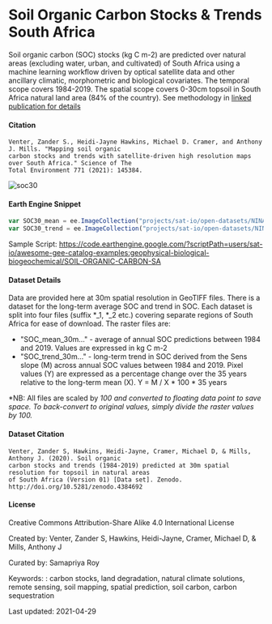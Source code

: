 # Soil Organic Carbon Stocks & Trends South Africa

Soil organic carbon (SOC) stocks (kg C m-2) are predicted over natural areas (excluding water, urban, and cultivated) of South Africa using a machine learning workflow driven by optical satellite data and other ancillary climatic, morphometric and biological covariates. The temporal scope covers 1984-2019. The spatial scope covers 0-30cm topsoil in South Africa natural land area (84% of the country). See methodology in [linked publication for details](https://www.sciencedirect.com/science/article/pii/S0048969721004526)


#### Citation

```
Venter, Zander S., Heidi-Jayne Hawkins, Michael D. Cramer, and Anthony J. Mills. "Mapping soil organic
carbon stocks and trends with satellite-driven high resolution maps over South Africa." Science of The
Total Environment 771 (2021): 145384.
```

![soc30](https://user-images.githubusercontent.com/6677629/116645849-4d016100-a93c-11eb-9d27-aa6556648674.gif)

#### Earth Engine Snippet

```js
var SOC30_mean = ee.ImageCollection("projects/sat-io/open-datasets/NINA/SOC30_SA_mean");
var SOC30_trend = ee.ImageCollection("projects/sat-io/open-datasets/NINA/SOC30_SA_trend");
```

Sample Script: https://code.earthengine.google.com/?scriptPath=users/sat-io/awesome-gee-catalog-examples:geophysical-biological-biogeochemical/SOIL-ORGANIC-CARBON-SA

#### Dataset Details

Data are provided here at 30m spatial resolution in GeoTIFF files. There is a dataset for the long-term average SOC and trend in SOC. Each dataset is split into four files (suffix *_1, *_2 etc.) covering separate regions of South Africa for ease of download. The raster files are:

* "SOC_mean_30m..." - average of annual SOC predictions between 1984 and 2019. Values are expressed in kg C m-2
* "SOC_trend_30m..." - long-term trend in SOC derived from the Sens slope (M) across annual SOC values between 1984 and 2019. Pixel values (Y) are expressed as a percentage change over the 35 years relative to the long-term mean (X). Y = M / X * 100 * 35 years

*NB: All files are scaled by *100 and converted to floating data point to save space. To back-convert to original values, simply divide the raster values by 100.*

#### Dataset Citation

```
Venter, Zander S, Hawkins, Heidi-Jayne, Cramer, Michael D, & Mills, Anthony J. (2020). Soil organic
carbon stocks and trends (1984-2019) predicted at 30m spatial resolution for topsoil in natural areas
of South Africa (Version 01) [Data set]. Zenodo. http://doi.org/10.5281/zenodo.4384692
```

#### License

Creative Commons Attribution-Share Alike 4.0 International License

Created by: Venter, Zander S, Hawkins, Heidi-Jayne, Cramer, Michael D, & Mills, Anthony J

Curated by: Samapriya Roy

Keywords: : carbon stocks, land degradation, natural climate solutions, remote sensing, soil mapping, spatial prediction, soil carbon, carbon sequestration

Last updated: 2021-04-29


